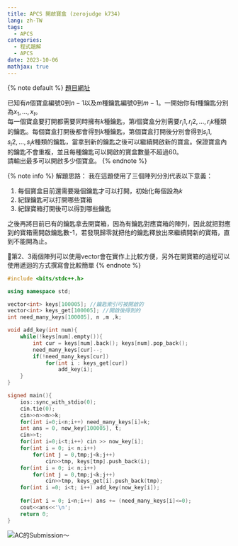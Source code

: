 ```yaml
---
title: APCS 開啟寶盒 (zerojudge k734)
lang: zh-TW
tags:
  - APCS
categories:
  - 程式題解
  - APCS
date: 2023-10-06
mathjax: true
---
```


{% note default %}
[題目網址](https://zerojudge.tw/ShowProblem?problemid=k734)

已知有$n$個寶盒編號$0$到$n-1$以及$m$種鑰匙編號$0$到$m-1$。一開始你有$t$種鑰匙分別為$x_1, ... , x_t$。  
每一個寶盒要打開都需要同時擁有$k$種鑰匙，第$i$個寶盒分別需要$r_i1,r_i2, ... , r_ik$種類的鑰匙。每個寶盒打開後都會得到$k$種鑰匙，第個寶盒打開後分別會得到$s_i1,s_i2, ... , s_ik$種類的鑰匙，當拿到新的鑰匙之後可以繼續開啟新的寶盒。保證寶盒內的鑰匙不會重複，並且每種鑰匙可以開啟的寶盒數量不超過$60$。  
請輸出最多可以開啟多少個寶盒。
{% endnote %}
<!--more-->

{% note info %}
解題思路：
我在這題使用了三個陣列分別代表以下意義：

1. 每個寶盒目前還需要幾個鑰匙才可以打開，初始化每個設為$k$  
2. 紀錄鑰匙可以打開哪些寶箱  
3. 紀錄寶箱打開後可以得到哪些鑰匙  

之後再將目前已有的鑰匙拿去開寶箱，因為有鑰匙對應寶箱的陣列，因此就把對應到的寶箱需開啟鑰匙數-1，若發現歸零就把他的鑰匙釋放出來繼續開新的寶箱，直到不能開為止。  

🌟第2、3兩個陣列可以使用vector會在實作上比較方便，另外在開寶箱的過程可以使用遞迴的方式撰寫會比較簡單
{% endnote %}

```c++ APCS 開啟寶盒
#include <bits/stdc++.h>

using namespace std;

vector<int> keys[100005]; //鑰匙索引可被開啟的
vector<int> keys_get[100005]; //開啟後得到的
int need_many_keys[100005], n ,m ,k;

void add_key(int num){
    while(!keys[num].empty()){
        int cur = keys[num].back(); keys[num].pop_back();
        need_many_keys[cur]--;
        if(!need_many_keys[cur])
            for(int i : keys_get[cur])
                add_key(i);
    }
}

signed main(){
    ios::sync_with_stdio(0);
    cin.tie(0);
    cin>>n>>m>>k;
    for(int i=0;i<n;i++) need_many_keys[i]=k;
    int ans = 0, now_key[100005], t;
    cin>>t;
    for(int i=0;i<t;i++) cin >> now_key[i];
    for(int i = 0; i< n;i++)
        for(int j = 0,tmp;j<k;j++)
            cin>>tmp, keys[tmp].push_back(i);
    for(int i = 0; i< n;i++)
        for(int j = 0,tmp;j<k;j++)
            cin>>tmp, keys_get[i].push_back(tmp);
    for(int i =0; i<t; i++) add_key(now_key[i]);
    
    for(int i = 0; i<n;i++) ans += (need_many_keys[i]<=0);
    cout<<ans<<'\n';
    return 0;
}
```

![AC的Submission～](https://i.imgur.com/RJ1Dm1y.png)
